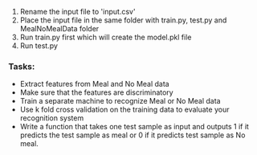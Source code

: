 1. Rename the input file to 'input.csv'
2. Place the input file in the same folder with train.py, test.py and MealNoMealData folder
3. Run train.py first which will create the model.pkl file
4. Run test.py

### Tasks:
* Extract features from Meal and No Meal data
* Make sure that the features are discriminatory
* Train a separate machine to recognize Meal or No Meal data
* Use k fold cross validation on the training data to evaluate your recognition system
* Write a function that takes one test sample as input and outputs 1 if it predicts the test sample as meal or 0 if it predicts test sample as No meal. 
